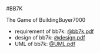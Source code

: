#BB7K

The Game of BuildingBuyer7000

* requirement of bb7k: [@bb7k.pdf](https://github.com/julimi/bb7k/blob/master/bb7k.pdf)
* design of bb7k: [@design.pdf](https://github.com/julimi/bb7k/blob/master/design.pdf)
* UML of bb7k: [@UML.pdf](https://github.com/julimi/bb7k/blob/master/UML.pdf)
